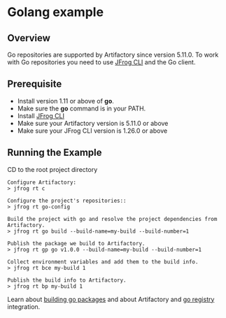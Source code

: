 # Golang example

## Overview
Go repositories are supported by Artifactory since version 5.11.0.
To work with Go repositories you need to use [JFrog CLI](https://www.jfrog.com/confluence/display/CLI/CLI+for+JFrog+Artifactory) and the Go client.

## Prerequisite
* Install version 1.11 or above of **go**.
* Make sure the **go** command is in your PATH.
* Install [JFrog CLI](https://jfrog.com/getcli/)
* Make sure your Artifactory version is 5.11.0 or above
* Make sure your JFrog CLI version is 1.26.0 or above

## Running the Example
CD to the root project directory

```console
Configure Artifactory:
> jfrog rt c

Configure the project's repositories::
> jfrog rt go-config

Build the project with go and resolve the project dependencies from Artifactory.
> jfrog rt go build --build-name=my-build --build-number=1 

Publish the package we build to Artifactory.
> jfrog rt gp go v1.0.0 --build-name=my-build --build-number=1

Collect environment variables and add them to the build info.
> jfrog rt bce my-build 1

Publish the build info to Artifactory.
> jfrog rt bp my-build 1
```

Learn about [building go packages](https://www.jfrog.com/confluence/display/CLI/CLI+for+JFrog+Artifactory#CLIforJFrogArtifactory-BuildingGoPackages) and about Artifactory and [go registry](https://jfrog.com/integration/go-registry/) integration.
